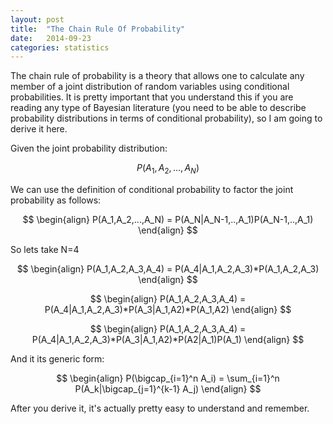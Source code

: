 ```yaml
---
layout: post
title:  "The Chain Rule Of Probability"
date:   2014-09-23
categories: statistics
---
```


The chain rule of probability is a theory that allows one to calculate any member of a joint distribution of random variables using conditional probabilities. It is pretty important that you understand this if you are reading any type of Bayesian literature (you need to be able to describe probability distributions in terms of conditional probability), so I am going to derive it here.

Given the joint probability distribution:

$$P(A_1,A_2,...,A_N)$$

We can use the definition of conditional probability to factor the joint probability as follows:


$$ 
\begin{align}
P(A_1,A_2,...,A_N) = P(A_N|A_N-1,..,A_1)P(A_N-1,..,A_1) 
\end{align}
$$

So lets take N=4

$$
\begin{align}
P(A_1,A_2,A_3,A_4) = P(A_4|A_1,A_2,A_3)*P(A_1,A_2,A_3)
\end{align}
$$

$$ 
\begin{align}
P(A_1,A_2,A_3,A_4) = P(A_4|A_1,A_2,A_3)*P(A_3|A_1,A2)*P(A_1,A2) 
\end{align}
$$

$$ 
\begin{align}
P(A_1,A_2,A_3,A_4) = P(A_4|A_1,A_2,A_3)*P(A_3|A_1,A2)*P(A2|A_1)P(A_1) 
\end{align}
$$

And it its generic form:

$$ 
\begin{align}
P(\bigcap_{i=1}^n A_i) = \sum_{i=1}^n P(A_k|\bigcap_{j=1}^{k-1} A_j) 
\end{align}
$$

After you derive it, it's actually pretty easy to understand and remember.
